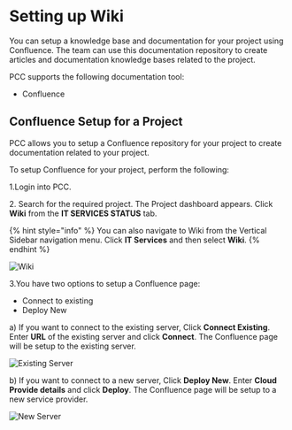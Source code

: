 # Setting up Wiki

You can setup a knowledge base and documentation for your project using Confluence. The team can use this documentation repository to create articles and documentation knowledge bases related to the project.

PCC supports the following documentation tool:

* Confluence

## Confluence Setup for a Project <a href="#confluence-setup-for-a-project" id="confluence-setup-for-a-project"></a>

PCC allows you to setup a Confluence repository for your project to create documentation related to your project.

To setup Confluence for your project, perform the following:

1.Login into PCC.

2\. Search for the required project. The Project dashboard appears. Click **Wiki** from the **IT SERVICES STATUS** tab.

{% hint style="info" %}
You can also navigate to Wiki from the Vertical Sidebar navigation menu. Click **IT Services** and then select **Wiki**.
{% endhint %}

![Wiki](https://files.gitbook.com/v0/b/gitbook-28427.appspot.com/o/assets%2F-MT\_pAMg4FUQlUpKbPvg%2F-MTjK0NhhRBQisHbzBsl%2F-MTjNHfvlgrQRu85LcnL%2FWiki.png?alt=media\&token=e75b6e9f-c9c2-4091-9b79-e75ef6265afc)

3.You have two options to setup a Confluence page:

* Connect to existing
* Deploy New

&#x20;a) If you want to connect to the existing server, Click **Connect Existing**. Enter **URL** of the existing server and click **Connect**. The Confluence page will be setup to the existing server.

![Existing Server](https://gblobscdn.gitbook.com/assets%2F-MEMVgDuxi7j4ZpeENUY%2F-MKt4WZPpbYhGpqnR2jt%2F-MKt5FVItkZL24ru-rTi%2FExisting1.png?alt=media\&token=0080502b-3678-42eb-ae5b-8f0389d1f86e)

b) If you want to connect to a new server, Click **Deploy New**. Enter **Cloud Provide details** and click **Deploy**. The Confluence page will be setup to a new service provider.

![New Server](https://gblobscdn.gitbook.com/assets%2F-MEMVgDuxi7j4ZpeENUY%2F-MKt5Rp32RX0fbL90q5i%2F-MKt6FxmM\_eWdGcES\_2w%2FExisting.png?alt=media\&token=c0df30f4-fce2-4072-ba28-71cb6b0145b0)

